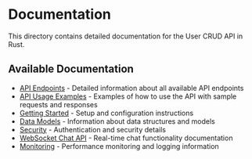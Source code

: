 # Documentation

This directory contains detailed documentation for the User CRUD API in Rust.

## Available Documentation

- [API Endpoints](./api-endpoints.md) - Detailed information about all available API endpoints
- [API Usage Examples](./api-usage-examples.md) - Examples of how to use the API with sample requests and responses
- [Getting Started](./getting-started.md) - Setup and configuration instructions
- [Data Models](./data-models.md) - Information about data structures and models
- [Security](./security.md) - Authentication and security details
- [WebSocket Chat API](./websocket-chat.md) - Real-time chat functionality documentation
- [Monitoring](./monitoring.md) - Performance monitoring and logging information